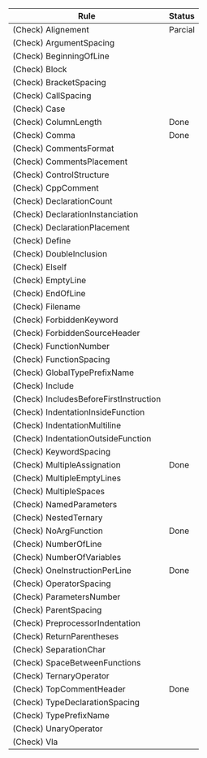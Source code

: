 | Rule                                             | Status             |
| ------------------------------------------------ | ------------------ |
| (Check) Alignement                               | Parcial            |
| (Check) ArgumentSpacing                          |                    |
| (Check) BeginningOfLine                          |                    |
| (Check) Block                                    |                    |
| (Check) BracketSpacing                           |                    |
| (Check) CallSpacing                              |                    |
| (Check) Case                                     |                    |
| (Check) ColumnLength                             | Done               |
| (Check) Comma                                    | Done               |
| (Check) CommentsFormat                           |                    |
| (Check) CommentsPlacement                        |                    |
| (Check) ControlStructure                         |                    |
| (Check) CppComment                               |                    |
| (Check) DeclarationCount                         |                    |
| (Check) DeclarationInstanciation                 |                    |
| (Check) DeclarationPlacement                     |                    |
| (Check) Define                                   |                    |
| (Check) DoubleInclusion                          |                    |
| (Check) ElseIf                                   |                    |
| (Check) EmptyLine                                |                    |
| (Check) EndOfLine                                |                    |
| (Check) Filename                                 |                    |
| (Check) ForbiddenKeyword                         |                    |
| (Check) ForbiddenSourceHeader                    |                    |
| (Check) FunctionNumber                           |                    |
| (Check) FunctionSpacing                          |                    |
| (Check) GlobalTypePrefixName                     |                    |
| (Check) Include                                  |                    |
| (Check) IncludesBeforeFirstInstruction           |                    |
| (Check) IndentationInsideFunction                |                    |
| (Check) IndentationMultiline                     |                    |
| (Check) IndentationOutsideFunction               |                    |
| (Check) KeywordSpacing                           |                    |
| (Check) MultipleAssignation                      | Done               |
| (Check) MultipleEmptyLines                       |                    |
| (Check) MultipleSpaces                           |                    |
| (Check) NamedParameters                          |                    |
| (Check) NestedTernary                            |                    |
| (Check) NoArgFunction                            | Done               |
| (Check) NumberOfLine                             |                    |
| (Check) NumberOfVariables                        |                    |
| (Check) OneInstructionPerLine                    | Done               |
| (Check) OperatorSpacing                          |                    |
| (Check) ParametersNumber                         |                    |
| (Check) ParentSpacing                            |                    |
| (Check) PreprocessorIndentation                  |                    |
| (Check) ReturnParentheses                        |                    |
| (Check) SeparationChar                           |                    |
| (Check) SpaceBetweenFunctions                    |                    |
| (Check) TernaryOperator                          |                    |
| (Check) TopCommentHeader                         | Done               |
| (Check) TypeDeclarationSpacing                   |                    |
| (Check) TypePrefixName                           |                    |
| (Check) UnaryOperator                            |                    |
| (Check) Vla                                      |                    |